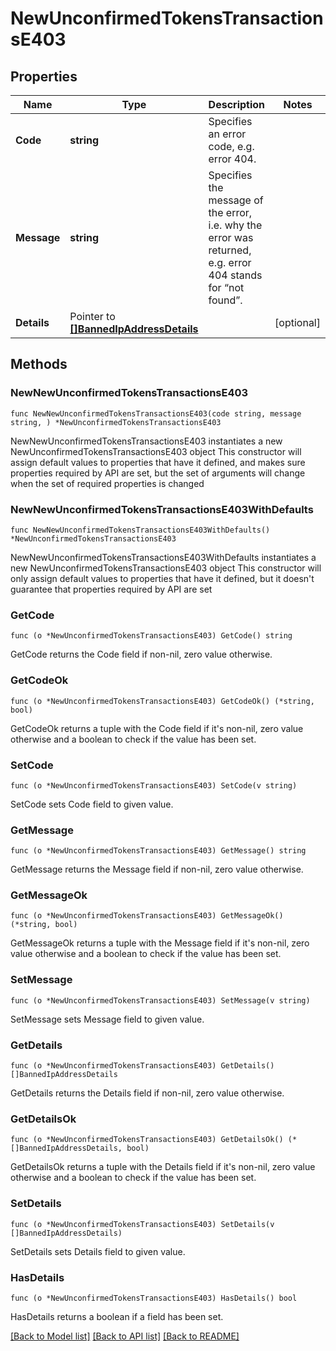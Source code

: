 # NewUnconfirmedTokensTransactionsE403

## Properties

Name | Type | Description | Notes
------------ | ------------- | ------------- | -------------
**Code** | **string** | Specifies an error code, e.g. error 404. | 
**Message** | **string** | Specifies the message of the error, i.e. why the error was returned, e.g. error 404 stands for “not found”. | 
**Details** | Pointer to [**[]BannedIpAddressDetails**](BannedIpAddressDetails.md) |  | [optional] 

## Methods

### NewNewUnconfirmedTokensTransactionsE403

`func NewNewUnconfirmedTokensTransactionsE403(code string, message string, ) *NewUnconfirmedTokensTransactionsE403`

NewNewUnconfirmedTokensTransactionsE403 instantiates a new NewUnconfirmedTokensTransactionsE403 object
This constructor will assign default values to properties that have it defined,
and makes sure properties required by API are set, but the set of arguments
will change when the set of required properties is changed

### NewNewUnconfirmedTokensTransactionsE403WithDefaults

`func NewNewUnconfirmedTokensTransactionsE403WithDefaults() *NewUnconfirmedTokensTransactionsE403`

NewNewUnconfirmedTokensTransactionsE403WithDefaults instantiates a new NewUnconfirmedTokensTransactionsE403 object
This constructor will only assign default values to properties that have it defined,
but it doesn't guarantee that properties required by API are set

### GetCode

`func (o *NewUnconfirmedTokensTransactionsE403) GetCode() string`

GetCode returns the Code field if non-nil, zero value otherwise.

### GetCodeOk

`func (o *NewUnconfirmedTokensTransactionsE403) GetCodeOk() (*string, bool)`

GetCodeOk returns a tuple with the Code field if it's non-nil, zero value otherwise
and a boolean to check if the value has been set.

### SetCode

`func (o *NewUnconfirmedTokensTransactionsE403) SetCode(v string)`

SetCode sets Code field to given value.


### GetMessage

`func (o *NewUnconfirmedTokensTransactionsE403) GetMessage() string`

GetMessage returns the Message field if non-nil, zero value otherwise.

### GetMessageOk

`func (o *NewUnconfirmedTokensTransactionsE403) GetMessageOk() (*string, bool)`

GetMessageOk returns a tuple with the Message field if it's non-nil, zero value otherwise
and a boolean to check if the value has been set.

### SetMessage

`func (o *NewUnconfirmedTokensTransactionsE403) SetMessage(v string)`

SetMessage sets Message field to given value.


### GetDetails

`func (o *NewUnconfirmedTokensTransactionsE403) GetDetails() []BannedIpAddressDetails`

GetDetails returns the Details field if non-nil, zero value otherwise.

### GetDetailsOk

`func (o *NewUnconfirmedTokensTransactionsE403) GetDetailsOk() (*[]BannedIpAddressDetails, bool)`

GetDetailsOk returns a tuple with the Details field if it's non-nil, zero value otherwise
and a boolean to check if the value has been set.

### SetDetails

`func (o *NewUnconfirmedTokensTransactionsE403) SetDetails(v []BannedIpAddressDetails)`

SetDetails sets Details field to given value.

### HasDetails

`func (o *NewUnconfirmedTokensTransactionsE403) HasDetails() bool`

HasDetails returns a boolean if a field has been set.


[[Back to Model list]](../README.md#documentation-for-models) [[Back to API list]](../README.md#documentation-for-api-endpoints) [[Back to README]](../README.md)


